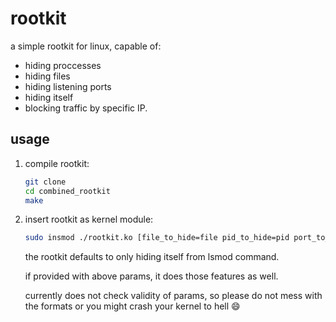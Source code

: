 # rootkit
a simple rootkit for linux, capable of:
- hiding proccesses
- hiding files
- hiding listening ports
- hiding itself
- blocking traffic by specific IP.

## usage

1) compile rootkit:

   ```bash
   git clone
   cd combined_rootkit
   make
   ```

2. insert rootkit as kernel module:

   ```bash
   sudo insmod ./rootkit.ko [file_to_hide=file pid_to_hide=pid port_to_hide=port ip_to_block=1.1.1.1]
   ```

   the rootkit defaults to only hiding itself from lsmod command.

   if provided with above params, it does those features as well.

   currently does not check validity of params, so please do not mess with the formats or you might crash your kernel to hell :smile: